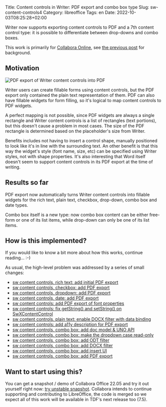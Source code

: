 Title: Content controls in Writer: PDF export and combo box type
Slug: sw-content-controls4
Category: libreoffice
Tags: en
Date: 2022-10-03T08:25:28+02:00

Writer now supports exporting content controls to PDF and a 7th content control type: it is possible
to differentiate between drop-downs and combo boxes.

This work is primarily for [Collabora Online](https://www.collaboraoffice.com/), see [the previous
post]({filename}/2022/sw-content-controls3.md) for background.

## Motivation

![PDF export of Writer content controls into PDF](https://share.vmiklos.hu/blog/sw-content-controls4/adobe-writer.png)

Writer users can create fillable forms using content controls, but the PDF export only contained the
plain text representation of them. PDF can also have fillable widgets for form filling, so it's
logical to map content controls to PDF widgets.

A perfect mapping is not possible, since PDF widgets are always a single rectangle and Writer
content controls is a list of rectangles (text portions), but this doesn't cause a problem in most
cases. The size of the PDF rectangle is determined based on the placeholder's size from Writer.

Benefits includes not having to insert a control shape, manually positioned to look like it's in
line with the surrounding text. An other benefit is that this way the widget's style (font name,
size, etc) can be specified using Writer styles, not with shape properties. It's also interesting
that Word itself doesn't seem to support content controls in its PDF export at the time of writing.

## Results so far

PDF export now automatically turns Writer content controls into fillable widgets for the rich text,
plain text, checkbox, drop-down, combo box and date types.

Combo box itself is a new type: now combo box content can be either free-form or one of its list
items, while drop-down can only be one of its list items.

## How is this implemented?

If you would like to know a bit more about how this works, continue reading... :-)

As usual, the high-level problem was addressed by a series of small changes:

- [sw content controls, rich text: add initial PDF export](https://git.libreoffice.org/core/commit/82d90529dc2b3cb8359dec78852cbd910a66d275)
- [sw content controls, checkbox: add PDF export](https://git.libreoffice.org/core/commit/9bad5be0ffdcdee92d40162b598ed2ab2815e5d5)
- [sw content controls, dropdown: add PDF export](https://git.libreoffice.org/core/commit/6b2433f3b66c1f118dabcd40924122deb2d4f204)
- [sw content controls, date: add PDF export](https://git.libreoffice.org/core/commit/f7408cf0e472be91bdb7a4d2a4b8da3eb9a049a9)
- [sw content controls: add PDF export of font properties](https://git.libreoffice.org/core/commit/493b10997053882d06803156a98ae8924bf7660d)
- [sw content controls: fix getString() and setString() on SwXContentControl](https://git.libreoffice.org/core/commit/08bce8eeb2e18c7cea4108dbfc2519ada56e8b61)
- [sw content controls, plain text: enable DOCX filter with data binding](https://git.libreoffice.org/core/commit/de90c192cb8f1f03a4028493d8bfe9a127a76b2a)
- [sw content controls: add a11y description for PDF export](https://git.libreoffice.org/core/commit/addfb3cce0f7ce8fbd0b169d467b6956ed95dbb5)
- [sw content controls, combo box: add doc model & UNO API](https://git.libreoffice.org/core/commit/276f3a3ce52ca422bf5ebccfa2c926d3e87d5eab)
- [sw content controls, combo box: make the dropdown case read-only](https://git.libreoffice.org/core/commit/37656a47d8797d45d706a17ab8843dcb8db90bbc)
- [sw content controls, combo box: add ODT filter](https://git.libreoffice.org/core/commit/21d93d8d2ffd9c5d5cfe9064590b35e0727295c9)
- [sw content controls, combo box: add DOCX filter](https://git.libreoffice.org/core/commit/01b1f57a90172a76faa1489b3b72250ee76169a6)
- [sw content controls, combo box: add insert UI](https://git.libreoffice.org/core/commit/49f1bf56ebfa3c96aa90835c1121eb827d713b9d)
- [sw content controls, combo box: add PDF export](https://git.libreoffice.org/core/commit/82b9ff35649cd67ca16296676d2ad1e4eff15493)

## Want to start using this?

You can get a snapshot / demo of Collabora Office 22.05 and try it out yourself right now: [try
unstable snapshot](https://www.collaboraoffice.com/collabora-office-latest-snapshot/).  Collabora
intends to continue supporting and contributing to LibreOffice, the code is merged so we expect all
of this work will be available in TDF's next release too (7.5).
